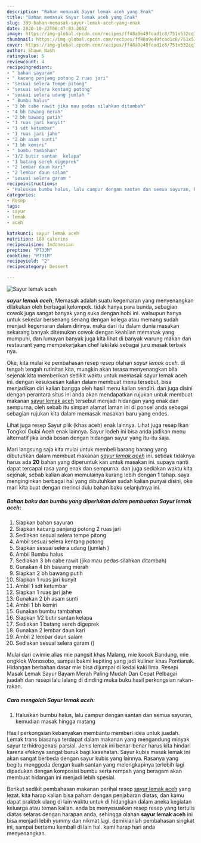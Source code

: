 ```yaml
---
description: "Bahan memasak Sayur lemak aceh yang Enak"
title: "Bahan memasak Sayur lemak aceh yang Enak"
slug: 399-bahan-memasak-sayur-lemak-aceh-yang-enak
date: 2020-10-22T06:47:03.205Z
image: https://img-global.cpcdn.com/recipes/ff48a9e49fcad1c8/751x532cq70/sayur-lemak-aceh-foto-resep-utama.jpg
thumbnail: https://img-global.cpcdn.com/recipes/ff48a9e49fcad1c8/751x532cq70/sayur-lemak-aceh-foto-resep-utama.jpg
cover: https://img-global.cpcdn.com/recipes/ff48a9e49fcad1c8/751x532cq70/sayur-lemak-aceh-foto-resep-utama.jpg
author: Shawn Nash
ratingvalue: 5
reviewcount: 4
recipeingredient:
- " bahan sayuran"
- " kacang panjang potong 2 ruas jari"
- "sesuai selera tempe pitong"
- "sesuai selera kentang potong"
- "sesuai selera udang jumlah "
- " Bumbu halus"
- "3 bh cabe rawit jika mau pedas silahkan ditambah"
- "4 bh bawang merah"
- "2 bh bawang putih"
- "1 ruas jari kunyit"
- "1 sdt ketumbar"
- "1 ruas jari jahe"
- "2 bh asam sunti"
- "1 bh kemiri"
- " bumbu tambahan"
- "1/2 butir santan  kelapa"
- "1 batang sereh digeprek"
- "2 lembar daun kari"
- "2 lembar daun salam"
- "sesuai selera garam "
recipeinstructions:
- "Haluskan bumbu halus, lalu campur dengan santan dan semua sayuran, kemudian masak hingga matang"
categories:
- Resep
tags:
- sayur
- lemak
- aceh

katakunci: sayur lemak aceh 
nutrition: 188 calories
recipecuisine: Indonesian
preptime: "PT33M"
cooktime: "PT31M"
recipeyield: "2"
recipecategory: Dessert

---
```



![Sayur lemak aceh](https://img-global.cpcdn.com/recipes/ff48a9e49fcad1c8/751x532cq70/sayur-lemak-aceh-foto-resep-utama.jpg)

<b><i>sayur lemak aceh</i></b>, Memasak adalah suatu kegemaran yang menyenangkan dilakukan oleh berbagai kelompok. tidak hanya para bunda, sebagian cowok juga sangat banyak yang suka dengan hobi ini. walaupun hanya untuk sekedar bersenang senang dengan kolega atau memang sudah menjadi kegemaran dalam dirinya. maka dari itu dalam dunia masakan sekarang banyak ditemukan cowok dengan keahlian memasak yang mumpuni, dan lumayan banyak juga kita lihat di banyak warung makan dan restaurant yang mempekerjakan chef laki laki sebagai juru masak terbaik nya.

Oke, kita mulai ke pembahasan resep resep olahan <i>sayur lemak aceh</i>. di tengah tengah rutinitas kita, mungkin akan terasa menyenangkan bila sejenak kita memberikan sedikit waktu untuk memasak sayur lemak aceh ini. dengan kesuksesan kalian dalam membuat menu tersebut, bisa menjadikan diri kalian bangga oleh hasil menu kalian sendiri. dan juga disini dengan perantara situs ini anda akan mendapatkan rujukan untuk membuat makanan <u>sayur lemak aceh</u> tersebut menjadi hidangan yang enak dan sempurna, oleh sebab itu simpan alamat laman ini di ponsel anda sebagai sebagian rujukan kita dalam memasak masakan baru yang endes.

Lihat juga resep Sayur plik (khas aceh) enak lainnya. Lihat juga resep Ikan Tongkol Gulai Aceh enak lainnya. Sayur lodeh ini bisa anda jadikan menu alternatif jika anda bosan dengan hidangan sayur yang itu-itu saja.


Mari langsung saja kita mulai untuk membeli barang barang yang dibutuhkan dalam membuat makanan <u><i>sayur lemak aceh</i></u> ini. setidak tidaknya harus ada <b>20</b> bahan yang diperuntuk kan untuk masakan ini. supaya nanti dapat tercapai rasa yang enak dan sempurna. dan juga sediakan waktu kita sejenak, sebab kalian akan memulainya kurang lebih dengan <b>1</b> tahap. saya menginginkan berbagai hal yang dibutuhkan sudah kalian punyai disini, oke mari kita buat dengan merinci dulu bahan baku selanjutnya ini.

<!--inarticleads1-->

##### Bahan baku dan bumbu yang diperlukan dalam pembuatan Sayur lemak aceh:

1. Siapkan  bahan sayuran
1. Siapkan  kacang panjang potong 2 ruas jari
1. Sediakan sesuai selera tempe pitong
1. Ambil sesuai selera kentang potong
1. Siapkan sesuai selera udang (jumlah )
1. Ambil  Bumbu halus
1. Sediakan 3 bh cabe rawit (jika mau pedas silahkan ditambah)
1. Gunakan 4 bh bawang merah
1. Siapkan 2 bh bawang putih
1. Siapkan 1 ruas jari kunyit
1. Ambil 1 sdt ketumbar
1. Siapkan 1 ruas jari jahe
1. Gunakan 2 bh asam sunti
1. Ambil 1 bh kemiri
1. Gunakan  bumbu tambahan
1. Siapkan 1/2 butir santan  kelapa
1. Sediakan 1 batang sereh digeprek
1. Gunakan 2 lembar daun kari
1. Ambil 2 lembar daun salam
1. Sediakan sesuai selera garam ()


Mulai dari cwimie alias mie pangsit khas Malang, mie kocok Bandung, mie ongklok Wonosobo, sampai bakmi kepiting yang jadi kuliner khas Pontianak. Hidangan berbahan dasar mie bisa dijumpai di kedai kaki lima. Resepi Masak Lemak Sayur Bayam Merah Paling Mudah Dan Cepat Pelbagai juadah dan resepi lalu lalang di dinding muka buku hasil perkongsian rakan-rakan. 

<!--inarticleads2-->

##### Cara mengolah Sayur lemak aceh:

1. Haluskan bumbu halus, lalu campur dengan santan dan semua sayuran, kemudian masak hingga matang


Hasil perkongsian kebanyakan membantu memberi idea untuk juadah. Lemak trans biasanya terdapat dalam makanan yang mengandung minyak sayur terhidrogenasi parsial. Jenis lemak ini benar-benar harus kita hindari karena efeknya sangat buruk bagi kesehatan. Sayur kubis masak lemak ini akan sangat berbeda dengan sayur kubis yang lainnya. Rasanya yang begitu menggoda dengan kuah santan yang melengkapinya terlebih lagi dipadukan dengan komposisi bumbu serta rempah yang beragam akan membuat hidangan ini menjadi lebih spesial. 

Berikut sedikit pembahasan makanan perihal resep <u>sayur lemak aceh</u> yang lezat. kita harap kalian bisa paham dengan penjabaran diatas, dan kamu dapat praktek ulang di lain waktu untuk di hidangkan dalam aneka kegiatan keluarga atau teman kalian. anda bs menyesuaikan resep resep yang tertulis diatas selaras dengan harapan anda, sehingga olahan <b>sayur lemak aceh</b> ini bisa menjadi lebih yummy dan nikmat lagi. demikianlah pembahasan singkat ini, sampai bertemu kembali di lain hal. kami harap hari anda menyenangkan.

